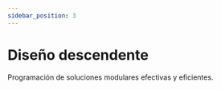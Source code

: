```yaml
---
sidebar_position: 3
---
```


# Diseño descendente

Programación de soluciones modulares efectivas y eficientes.
